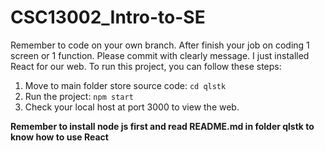 # CSC13002_Intro-to-SE

Remember to code on your own branch. After finish your job on coding 1 screen or 1 function. Please commit with clearly message.
I just installed React for our web. To run this project, you can follow these steps:

1. Move to main folder store source code: `cd qlstk`
2. Run the project: `npm start`
3. Check your local host at port 3000 to view the web.

**Remember to install node js first and read README.md in folder qlstk to know how to use React**